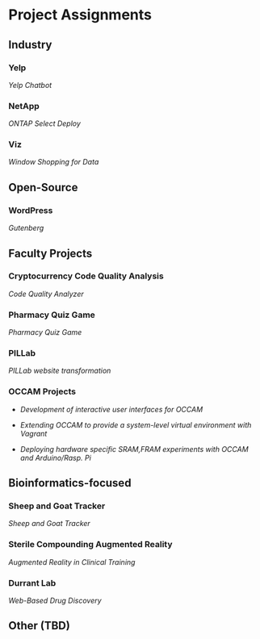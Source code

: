 # Project Assignments

## Industry 

### Yelp

_Yelp Chatbot_
### NetApp

_ONTAP Select Deploy_

### Viz

_Window Shopping for Data_ 

## Open-Source

### WordPress

_Gutenberg_  

## Faculty Projects

### Cryptocurrency Code Quality Analysis

_Code Quality Analyzer_ 

### Pharmacy Quiz Game

_Pharmacy Quiz Game_ 

### PILLab 

_PILLab website transformation_ 

### OCCAM Projects

* _Development of interactive user interfaces for OCCAM_ 

* _Extending OCCAM to provide a system-level virtual environment with Vagrant_ 

* _Deploying hardware specific SRAM,FRAM experiments with OCCAM and Arduino/Rasp. Pi_

## Bioinformatics-focused

### Sheep and Goat Tracker

_Sheep and Goat Tracker_

### Sterile Compounding Augmented Reality

_Augmented Reality in Clinical Training_ 

### Durrant Lab

_Web-Based Drug Discovery_ 
 
## Other (TBD)